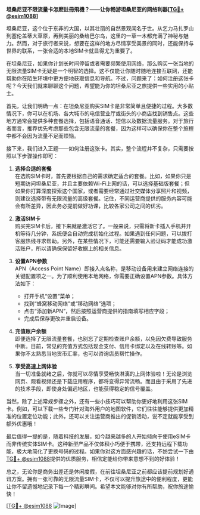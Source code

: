 **坦桑尼亚不限流量卡怎麽註冊飛機？——让你畅游坦桑尼亚的网络利器[[TG💪+ @esim1088](https://t.me/s/esim1088)]**

坦桑尼亚，这个位于东非的大国，以其壮丽的自然景观闻名于世。从乞力马扎罗山到塞伦盖蒂大草原，再到美丽的桑给巴尔岛，这里的一草一木都充满了神秘与魅力。然而，对于旅行者来说，想要在这样的地方尽情享受美景的同时，还能保持与世界的联系，一张合适的本地SIM卡就显得尤为重要了。

在坦桑尼亚，如果你计划长时间停留或者需要频繁使用网络，那么购买一张当地的无限流量SIM卡无疑是一个明智的选择。这不仅能让你随时随地连接互联网，还能帮助你在陌生环境中更方便地获取信息和导航。不过，问题来了：如何注册这张卡呢？今天我们就来聊聊这个问题，希望能为你的坦桑尼亚之旅提供一些实用的小贴士。

首先，让我们明确一点：在坦桑尼亚购买SIM卡是非常简单且便捷的过程。大多数情况下，你可以在机场、各大城市的电信营业厅或街头的小商店找到销售点。这些地方通常会提供多种套餐选择，包括语音通话、短信以及数据流量服务。对于旅行者而言，推荐优先考虑那些包含无限流量的套餐，因为这样可以确保你在整个旅程中都不会因为流量不足而烦恼。

接下来，我们进入正题——如何注册这张卡。其实，整个流程并不复杂，只需要按照以下步骤操作即可：

1. **选择合适的套餐**  
   在选购SIM卡时，首先要根据自己的需求确定适合的套餐。比如，如果你只是短期访问坦桑尼亚，并且主要依赖Wi-Fi上网的话，可以选择基础版套餐；但如果你打算深度探索这个国家，或者需要经常通过社交媒体分享照片和视频，则建议选择带有无限流量的高级套餐。记住，不同运营商提供的服务内容可能会有所差异，因此务必提前做好功课，比较各家公司之间的优劣。

2. **激活SIM卡**  
   购买完SIM卡后，接下来就是激活它了。一般来说，只需将新卡插入手机并开机等待几分钟，系统便会自动完成初始化过程。如果遇到任何问题，可以拨打客服热线寻求帮助。另外，在某些情况下，可能还需要输入验证码才能成功激活账户，所以请确保保留好收据上的相关信息。

3. **设置APN参数**  
   APN（Access Point Name）即接入点名称，是移动设备用来建立网络连接的关键配置项之一。为了顺利使用本地网络，你需要正确设置APN参数。具体方法如下：
   - 打开手机“设置”菜单；
   - 找到“蜂窝移动网络”或“移动网络”选项；
   - 点击“添加新APN”，然后按照运营商提供的指南填写相应字段；
   - 完成后保存更改并重启设备。

4. **充值账户余额**  
   即便选择了无限流量套餐，也别忘了定期检查账户余额，以免因欠费导致服务中断。目前，常见的充值方式包括现金支付、信用卡绑定以及在线转账等。如果你不太熟悉当地货币汇率，也可以咨询店员帮忙操作。

5. **享受高速上网体验**  
   当一切准备就绪之后，你就可以尽情享受畅快淋漓的上网体验啦！无论是浏览网页、观看视频还是下载应用程序，都将变得异常流畅。而且由于采用了先进的技术手段，即使身处偏远地区，也能获得稳定的信号覆盖。

当然，除了上述常规步骤之外，还有一些小技巧可以帮助你更好地利用这张SIM卡。例如，可以下载一些专门针对海外用户的地图软件，它们往往能够提供更加精准的位置定位功能；此外，还可以关注运营商推出的促销活动，说不定就能享受到额外优惠哦！

最后值得一提的是，随着科技的发展，如今越来越多的人开始倾向于使用eSIM卡而非传统实体SIM卡。这种新型产品不仅体积小巧便于携带，还支持远程下载功能，极大地简化了更换号码的过程。如果你对这方面感兴趣的话，不妨尝试一下由[TG💪+ @esim1088](https://t.me/s/esim1088)提供的优质服务，相信定能给你带来意想不到的好体验！

总之，无论你是商务出差还是休闲度假，在前往坦桑尼亚之前都应该提前规划好通讯方案。拥有一张可靠的无限流量SIM卡，不仅可以提升旅途中的便利程度，更能让你不留遗憾地记录下每一个精彩瞬间。希望本文能够对你有所帮助，祝你旅途愉快！

[[TG💪+ @esim1088](https://t.me/s/esim1088) ![Image](https://i.postimg.cc/4NQfJmqS/Snipaste-2025-05-13-00-14-12.png)]